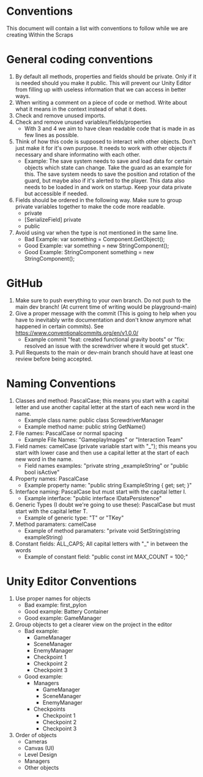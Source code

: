 # Conventions
This document will contain a list with conventions to follow while we are creating Within the Scraps

# General coding conventions
1. By default all methods, properties and fields should be private. Only if it is needed should you make it public. This will prevent our Unity Editor from filling up with useless information that we can access in better ways.
2. When writing a comment on a piece of code or method. Write about what it means in the context instead of what it does.
3. Check and remove unused imports.
4. Check and remove unused variables/fields/properties
    - With 3 and 4 we aim to have clean readable code that is made in as few lines as possible.
5. Think of how this code is supposed to interact with other objects. Don't just make it for it's own purpose. It needs to work with other objects if necessary and share informatino with each other.
    - Example: The save system needs to save and load data for certain objects which state can change. Take the guard as an example for this. The save system needs to save the position and rotation of the guard, but maybe also if it's alerted to the player. This data also needs to be loaded in and work on startup. Keep your data private but accessible if needed.
6. Fields should be ordered in the following way. Make sure to group private variables together to make the code more readable.
    - private
    - [SerializeField] private
    - public
7. Avoid using var when the type is not mentioned in the same line. 
    - Bad Example: var something = Component.GetObject();
    - Good Example: var something = new StringComponent();
    - Good Example: StringComponent something = new StringComponent();

# GitHub
1. Make sure to push everything to your own branch. Do not push to the main dev branch! (At current time of writing would be playground-main)
2. Give a proper message with the commit (This is going to help when you have to inevitably write documentation and don't know anymore what happened in certain commits). See https://www.conventionalcommits.org/en/v1.0.0/
    - Example commit "feat: created functional gravity boots" or "fix: resolved an issue with the screwdriver where it would get stuck".
3. Pull Requests to the main or dev-main branch should have at least one review before being accepted.

# Naming Conventions
1. Classes and method: PascalCase; this means you start with a capital letter and use another capital letter at the start of each new word in the name.
    - Example class name: public class ScrewdriverManager
    - Example method name: public string GetName()
2. File names: PascalCase or normal spacing
    - Example File Names: "GameplayImages" or "Interaction Team"
3. Field names: camelCase (private variable start with "_"); this means you start with lower case and then use a capital letter at the start of each new word in the name.
    - Field names examples: "private string _exampleString" or "public bool isActive"
4. Property names: PascalCase
    - Example property name: "public string ExampleString { get; set; }"
5. Interface naming: PascalCase but must start with the capital letter I.
    - Example interface: "public interface IDataPersistence"
6. Generic Types (I doubt we're going to use these): PascalCase but must start with the capital letter T.
    - Example of generic type: "T" or "TKey"
7. Method paramaters: camelCase
    - Example of method paramaters: "private void SetString(string exampleString)
8. Constant fields: ALL_CAPS; All capital letters with "_" in between the words
    - Example of constant field: "public const int MAX_COUNT = 100;"

# Unity Editor Conventions
1. Use proper names for objects
    - Bad example: first_pylon
    - Good example: Battery Container
    - Good example: GameManager
2. Group objects to get a clearer view on the project in the editor
    - Bad example:
        - GameManager
        - SceneManager
        - EnemyManager
        - Checkpoint 1
        - Checkpoint 2
        - Checkpoint 3
    - Good example:
        - Managers
            - GameManager
            - SceneManager
            - EnemyManager
        - Checkpoints
            - Checkpoint 1
            - Checkpoint 2
            - Checkpoint 3
3. Order of objects
    - Cameras
    - Canvas (UI)
    - Level Design
    - Managers
    - Other objects
